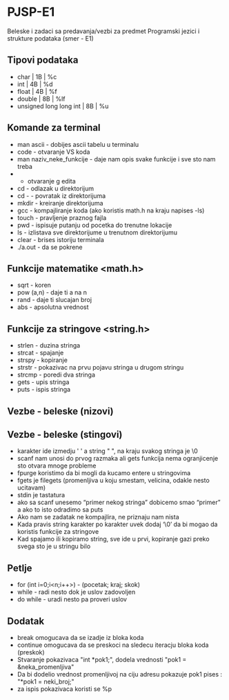 # PJSP-E1
Beleske i zadaci sa predavanja/vezbi za predmet Programski jezici i strukture podataka (smer - E1)

## Tipovi podataka

- char     | 1B | %c
- int      | 4B | %d
- float    | 4B | %f
- double   | 8B | %lf
- unsigned long long int | 8B | %u

## Komande za terminal

- man ascii - dobijes ascii tabelu u terminalu
- code - otvaranje VS koda
- man naziv_neke_funkcije - daje nam opis svake funkcije i sve sto nam treba
-  - otvaranje g edita
- cd - odlazak u direktorijum
- cd - - povratak iz direktorijuma
- mkdir - kreiranje direktorijuma
- gcc - kompajliranje koda (ako koristis math.h na kraju napises -ls)
- touch - pravljenje praznog fajla
- pwd - ispisuje putanju od pocetka do trenutne lokacije
- ls - izlistava sve direktorijume u trenutnom direktorijumu
- clear - brises istoriju terminala
- ./a.out - da se pokrene

## Funkcije matematike <math.h>

- sqrt - koren
- pow (a,n) - daje ti a na n
- rand - daje ti slucajan broj
- abs - apsolutna vrednost

## Funkcije za stringove <string.h>

- strlen - duzina stringa
- strcat - spajanje
- strspy - kopiranje
- strstr - pokazivac na prvu pojavu stringa u drugom stringu
- strcmp - poredi dva stringa
- gets - upis stringa
- puts - ispis stringa

## Vezbe - beleske (nizovi)

## Vezbe - beleske (stingovi)

- karakter ide izmedju ' ' a string " ", na kraju svakog stringa je \0
- scanf nam unosi do prvog razmaka ali gets funkcija nema ogranjicenje sto otvara mnoge probleme 
- fpurge koristimo da bi mogli da kucamo entere u stringovima 
- fgets je filegets (promenljiva u koju smestam, velicina, odakle nesto ucitavam)
- stdin je tastatura
- ako sa scanf unesemo “primer nekog stringa” dobicemo smao “primer” a ako to isto odradimo sa puts 
- Ako nam se zadatak ne kompajlira, ne priznaju nam nista
- Kada pravis string karakter po  karakter uvek dodaj ‘\0’ da bi mogao da koristis funkcije za stringove
- Kad spajamo ili kopiramo string, sve ide u prvi, kopiranje gazi preko svega sto je u stringu bilo 

## Petlje

- for (int i=0;i<n;i++>) - (pocetak; kraj; skok)
- while - radi nesto dok je uslov zadovoljen
- do while - uradi nesto pa proveri uslov

## Dodatak 

- break omogucava da se izadje iz bloka koda
- continue omogucava da se preskoci na sledecu iteracju bloka koda (preskok)
- Stvaranje pokazivaca "int *pok1;", dodela vrednosti "pok1 = &neka_promenljiva"
- Da bi dodelio vrednost promenljivoj na ciju adresu pokazuje pok1 pises : "*pok1 = neki_broj;"
- za ispis pokazivaca koristi se %p
